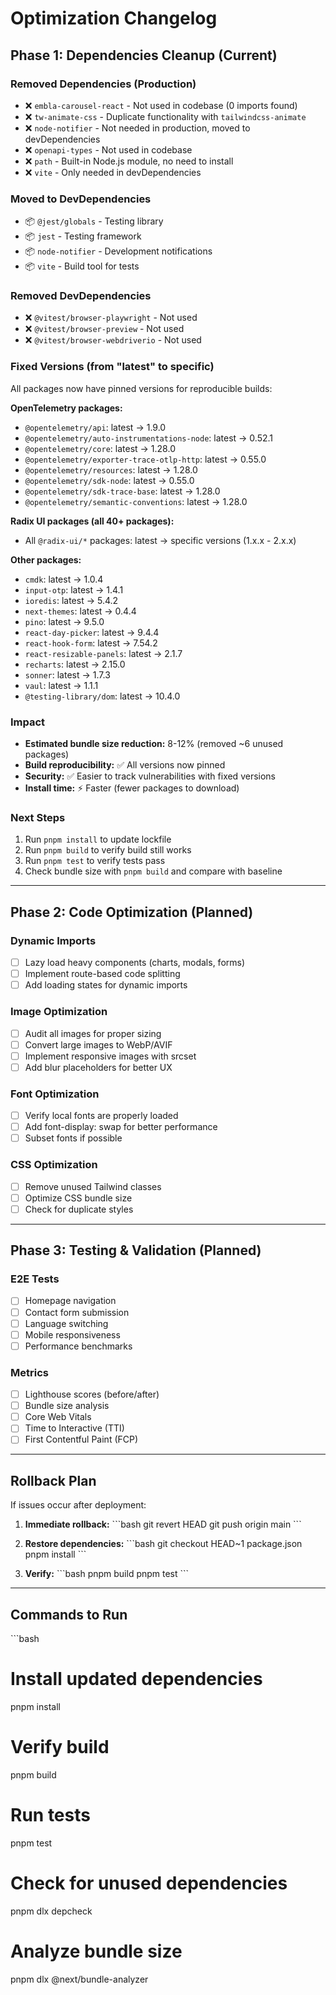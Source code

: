 # Optimization Changelog

## Phase 1: Dependencies Cleanup (Current)

### Removed Dependencies (Production)
- ❌ `embla-carousel-react` - Not used in codebase (0 imports found)
- ❌ `tw-animate-css` - Duplicate functionality with `tailwindcss-animate`
- ❌ `node-notifier` - Not needed in production, moved to devDependencies
- ❌ `openapi-types` - Not used in codebase
- ❌ `path` - Built-in Node.js module, no need to install
- ❌ `vite` - Only needed in devDependencies

### Moved to DevDependencies
- 📦 `@jest/globals` - Testing library
- 📦 `jest` - Testing framework
- 📦 `node-notifier` - Development notifications
- 📦 `vite` - Build tool for tests

### Removed DevDependencies
- ❌ `@vitest/browser-playwright` - Not used
- ❌ `@vitest/browser-preview` - Not used
- ❌ `@vitest/browser-webdriverio` - Not used

### Fixed Versions (from "latest" to specific)
All packages now have pinned versions for reproducible builds:

**OpenTelemetry packages:**
- `@opentelemetry/api`: latest → 1.9.0
- `@opentelemetry/auto-instrumentations-node`: latest → 0.52.1
- `@opentelemetry/core`: latest → 1.28.0
- `@opentelemetry/exporter-trace-otlp-http`: latest → 0.55.0
- `@opentelemetry/resources`: latest → 1.28.0
- `@opentelemetry/sdk-node`: latest → 0.55.0
- `@opentelemetry/sdk-trace-base`: latest → 1.28.0
- `@opentelemetry/semantic-conventions`: latest → 1.28.0

**Radix UI packages (all 40+ packages):**
- All `@radix-ui/*` packages: latest → specific versions (1.x.x - 2.x.x)

**Other packages:**
- `cmdk`: latest → 1.0.4
- `input-otp`: latest → 1.4.1
- `ioredis`: latest → 5.4.2
- `next-themes`: latest → 0.4.4
- `pino`: latest → 9.5.0
- `react-day-picker`: latest → 9.4.4
- `react-hook-form`: latest → 7.54.2
- `react-resizable-panels`: latest → 2.1.7
- `recharts`: latest → 2.15.0
- `sonner`: latest → 1.7.3
- `vaul`: latest → 1.1.1
- `@testing-library/dom`: latest → 10.4.0

### Impact
- **Estimated bundle size reduction:** 8-12% (removed ~6 unused packages)
- **Build reproducibility:** ✅ All versions now pinned
- **Security:** ✅ Easier to track vulnerabilities with fixed versions
- **Install time:** ⚡ Faster (fewer packages to download)

### Next Steps
1. Run `pnpm install` to update lockfile
2. Run `pnpm build` to verify build still works
3. Run `pnpm test` to verify tests pass
4. Check bundle size with `pnpm build` and compare with baseline

---

## Phase 2: Code Optimization (Planned)

### Dynamic Imports
- [ ] Lazy load heavy components (charts, modals, forms)
- [ ] Implement route-based code splitting
- [ ] Add loading states for dynamic imports

### Image Optimization
- [ ] Audit all images for proper sizing
- [ ] Convert large images to WebP/AVIF
- [ ] Implement responsive images with srcset
- [ ] Add blur placeholders for better UX

### Font Optimization
- [ ] Verify local fonts are properly loaded
- [ ] Add font-display: swap for better performance
- [ ] Subset fonts if possible

### CSS Optimization
- [ ] Remove unused Tailwind classes
- [ ] Optimize CSS bundle size
- [ ] Check for duplicate styles

---

## Phase 3: Testing & Validation (Planned)

### E2E Tests
- [ ] Homepage navigation
- [ ] Contact form submission
- [ ] Language switching
- [ ] Mobile responsiveness
- [ ] Performance benchmarks

### Metrics
- [ ] Lighthouse scores (before/after)
- [ ] Bundle size analysis
- [ ] Core Web Vitals
- [ ] Time to Interactive (TTI)
- [ ] First Contentful Paint (FCP)

---

## Rollback Plan

If issues occur after deployment:

1. **Immediate rollback:**
   \`\`\`bash
   git revert HEAD
   git push origin main
   \`\`\`

2. **Restore dependencies:**
   \`\`\`bash
   git checkout HEAD~1 package.json
   pnpm install
   \`\`\`

3. **Verify:**
   \`\`\`bash
   pnpm build
   pnpm test
   \`\`\`

---

## Commands to Run

\`\`\`bash
# Install updated dependencies
pnpm install

# Verify build
pnpm build

# Run tests
pnpm test

# Check for unused dependencies
pnpm dlx depcheck

# Analyze bundle size
pnpm dlx @next/bundle-analyzer
